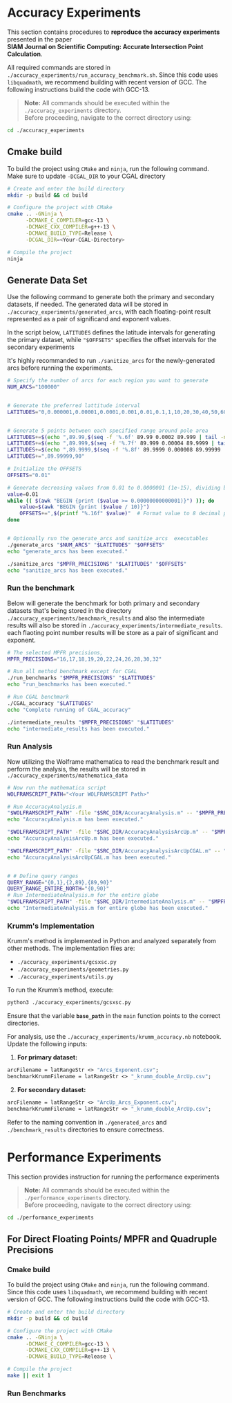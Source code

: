 # Accuracy Experiments
This section contains procedures to **reproduce the accuracy experiments** presented in the paper  
**SIAM Journal on Scientific Computing: Accurate Intersection Point Calculation**.

All required commands are stored in `./accuracy_experiments/run_accuracy_benchmark.sh`. Since this code uses `libquadmath`, we recommend building with recent version of GCC. The following instructions build the code with GCC-13.


> **Note:** All commands should be executed within the `./accuracy_experiments` directory.  
> Before proceeding, navigate to the correct directory using:
```bash
cd ./accuracy_experiments
```


## Cmake build 
To build the project using `CMake` and `ninja`, run the following command. Make sure to update `-DCGAL_DIR` to your CGAL directory
```bash
# Create and enter the build directory
mkdir -p build && cd build

# Configure the project with CMake
cmake .. -GNinja \
      -DCMAKE_C_COMPILER=gcc-13 \
      -DCMAKE_CXX_COMPILER=g++-13 \
      -DCMAKE_BUILD_TYPE=Release \
      -DCGAL_DIR=<Your-CGAL-Directory>

# Compile the project
ninja

```

## Generate Data Set
Use the following command to generate both the primary and secondary datasets, if needed. The generated data will be stored in `./accuracy_experiments/generated_arcs`, with each floating-point result represented as a pair of significand and exponent values.  

In the script below, `LATITUDES` defines the latitude intervals for generating the primary dataset, while `"$OFFSETS"` specifies the offset intervals for the secondary experiments

It's highly recommanded to run `./sanitize_arcs` for the newly-generated arcs before running the experiments.

```bash
# Specify the number of arcs for each region you want to generate
NUM_ARCS="100000"


# Generate the preferred lattitude interval
LATITUDES="0,0.000001,0.00001,0.0001,0.001,0.01,0.1,1,10,20,30,40,50,60,70,80,89,89.9"


# Generate 5 points between each specified range around pole area
LATITUDES+=$(echo ",89.99,$(seq -f '%.6f' 89.99 0.0002 89.999 | tail -n +2 | head -n 4 | tr '\n' ',' | sed 's/,$//')")
LATITUDES+=$(echo ",89.999,$(seq -f '%.7f' 89.999 0.00004 89.9999 | tail -n +2 | head -n 4 | tr '\n' ',' | sed 's/,$//')")
LATITUDES+=$(echo ",89.9999,$(seq -f '%.8f' 89.9999 0.000008 89.99999 | tail -n +2 | head -n 4 | tr '\n' ',' | sed 's/,$//')")
LATITUDES+=",89.99999,90"

# Initialize the OFFSETS
OFFSETS="0.01"

# Generate decreasing values from 0.01 to 0.0000001 (1e-15), dividing by 10 at each step
value=0.01
while (( $(awk "BEGIN {print ($value >= 0.00000000000001)}") )); do
    value=$(awk "BEGIN {print ($value / 10)}")
    OFFSETS+=",$(printf "%.16f" $value)"  # Format value to 8 decimal places
done


# Optionally run the generate_arcs and sanitize_arcs  executables 
./generate_arcs "$NUM_ARCS" "$LATITUDES" "$OFFSETS"
echo "generate_arcs has been executed."

./sanitize_arcs "$MPFR_PRECISIONS" "$LATITUDES" "$OFFSETS"
echo "sanitize_arcs has been executed."

```


### Run the benchmark
Below will generate the benchmark for both primary and secondary datasets that's being stored in the directory `./accuracy_experiments/benchmark_results` and also the intermediate results will also be stored in `./accuracy_experiments/intermediate_results`. each flaoting point number results will be store as a pair of significant and exponent.

```bash
# The selected MPFR precisions,
MPFR_PRECISIONS="16,17,18,19,20,22,24,26,28,30,32"

# Run all method benchmark except for CGAL
./run_benchmarks "$MPFR_PRECISIONS" "$LATITUDES"
echo "run_benchmarks has been executed."

# Run CGAL benchmark
./CGAL_accuracy "$LATITUDES"
echo "Complete running of CGAL_accuracy"

./intermediate_results "$MPFR_PRECISIONS" "$LATITUDES"
echo "intermediate_results has been executed."
```

### Run Analysis 
Now utilizing the Wolframe mathematica to read the benchmark result and perform the analysis, the results will be stored in `./accuracy_experiments/mathematica_data`

```bash
# Now run the mathematica script
WOLFRAMSCRIPT_PATH="<Your WOLFRAMSCRIPT Path>"

# Run AccuracyAnalysis.m
"$WOLFRAMSCRIPT_PATH" -file "$SRC_DIR/AccuracyAnalysis.m" -- "$MPFR_PRECISIONS" "$LATITUDES"
echo "AccuracyAnalysis.m has been executed."

"$WOLFRAMSCRIPT_PATH" -file "$SRC_DIR/AccuracyAnalysisArcUp.m" -- "$MPFR_PRECISIONS" "$OFFSETS"
echo "AccuracyAnalysisArcUp.m has been executed."

"$WOLFRAMSCRIPT_PATH" -file "$SRC_DIR/AccuracyAnalysisArcUpCGAL.m" -- "$MPFR_PRECISIONS" "$OFFSETS"
echo "AccuracyAnalysisArcUpCGAL.m has been executed."


# # Define query ranges
QUERY_RANGE="{0,1},{2,89},{89,90}"
QUERY_RANGE_ENTIRE_NORTH="{0,90}"
# Run IntermediateAnalysis.m for the entire globe
"$WOLFRAMSCRIPT_PATH" -file "$SRC_DIR/IntermediateAnalysis.m" -- "$MPFR_PRECISIONS" "$LATITUDES" "$QUERY_RANGE_ENTIRE_NORTH"
echo "IntermediateAnalysis.m for entire globe has been executed."
```

### Krumm's Implementation
Krumm's method is implemented in Python and analyzed separately from other methods.
The implementation files are:

- `./accuracy_experiments/gcsxsc.py`
- `./accuracy_experiments/geometries.py`
- `./accuracy_experiments/utils.py`

To run the Krumm’s method, execute:

```bash
python3 ./accuracy_experiments/gcsxsc.py
```

Ensure that the variable **`base_path`** in the `main` function points to the correct directories.

For analysis, use the `./accuracy_experiments/krumm_accuracy.nb` notebook. Update the following inputs:

1. **For primary dataset:**
```mathematica
arcFilename = latRangeStr <> "Arcs_Exponent.csv";
benchmarkKrummFilename = latRangeStr <> "_krumm_double_ArcUp.csv";
```
2. **For secondary dataset:**
```mathematica
arcFilename = latRangeStr <> "ArcUp_Arcs_Exponent.csv";
benchmarkKrummFilename = latRangeStr <> "_krumm_double_ArcUp.csv";
```

Refer to the naming convention in `./generated_arcs` and `./benchmark_results` directories to ensure correctness.


# Performance Experiments

This section provides instruction for running the performance experiments
> **Note:** All commands should be executed within the `./performance_experiments` directory.  
> Before proceeding, navigate to the correct directory using:
```bash
cd ./performance_experiments
```

## For Direct Floating Points/ MPFR and Quadruple Precisions

### Cmake build 
To build the project using `CMake` and `ninja`, run the following command.  Since this code uses `libquadmath`, we recommend building with recent version of GCC. The following instructions build the code with GCC-13.
```bash
# Create and enter the build directory
mkdir -p build && cd build

# Configure the project with CMake
cmake .. -GNinja \
      -DCMAKE_C_COMPILER=gcc-13 \
      -DCMAKE_CXX_COMPILER=g++-13 \
      -DCMAKE_BUILD_TYPE=Release \

# Compile the project
make || exit 1
```

### Run Benchmarks
